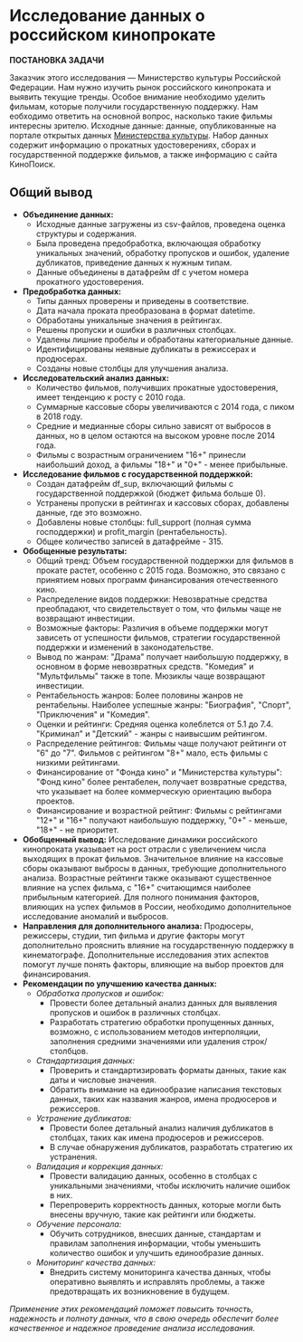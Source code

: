 # Исследование данных о российском кинопрокате

**ПОСТАНОВКА ЗАДАЧИ**

Заказчик этого исследования — Министерство культуры Российской Федерации. 
Нам нужно изучить рынок российского кинопроката и выявить текущие тренды. Особое внимание необходимо уделить фильмам, которые получили государственную поддержку. 
Нам еобходимо ответить на основной вопрос, насколько такие фильмы интересны зрителю. 
Исходные данные: данные, опубликованные на портале открытых данных [Министерства культуры](https://opendata.mkrf.ru/). Набор данных содержит информацию о прокатных удостоверениях, сборах и государственной поддержке фильмов, а также информацию с сайта КиноПоиск. 

## Общий вывод

- **Объединение данных:**
    - Исходные данные загружены из csv-файлов, проведена оценка структуры и содержания.
    - Была проведена предобработка, включающая обработку уникальных значений, обработку пропусков и ошибок, удаление дубликатов, приведение данных к нужным типам.
    - Данные объединены в датафрейм df с учетом номера прокатного удостоверения.
- **Предобработка данных:**
    - Типы данных проверены и приведены в соответствие.
    - Дата начала проката преобразована в формат datetime.
    - Обработаны уникальные значения в рейтингах.
    - Решены пропуски и ошибки в различных столбцах.
    - Удалены лишние пробелы и обработаны категориальные данные.
    - Идентифицированы неявные дубликаты в режиссерах и продюсерах.
    - Созданы новые столбцы для улучшения анализа.
- **Исследовательский анализ данных:**
    - Количество фильмов, получивших прокатные удостоверения, имеет тенденцию к росту с 2010 года.
    - Суммарные кассовые сборы увеличиваются с 2014 года, с пиком в 2018 году.
    - Средние и медианные сборы сильно зависят от выбросов в данных, но в целом остаются на высоком уровне после 2014 года.
    - Фильмы с возрастным ограничением "16+" принесли наибольший доход, а фильмы "18+" и "0+" - менее прибыльные.
- **Исследование фильмов с государственной поддержкой:**
    - Создан датафрейм df_sup, включающий фильмы с государственной поддержкой (бюджет фильма больше 0).
    - Устранены пропуски в рейтингах и кассовых сборах, добавлены данные, где это возможно.
    - Добавлены новые столбцы: full_support (полная сумма господдержки) и profit_margin (рентабельность).
    - Общее количество записей в датафрейме - 315.
- **Обобщенные результаты:**
    - Общий тренд: Объем государственной поддержки для фильмов в прокате растет, особенно с 2015 года. Возможно, это связано с принятием новых программ финансирования отечественного кино.
    - Распределение видов поддержки: Невозвратные средства преобладают, что свидетельствует о том, что фильмы чаще не возвращают инвестиции.
    - Возможные факторы: Различия в объеме поддержки могут зависеть от успешности фильмов, стратегии государственной поддержки и изменений в законодательстве.
    - Вывод по жанрам: "Драма" получает наибольшую поддержку, в основном в форме невозвратных средств. "Комедия" и "Мультфильмы" также в топе. Мюзиклы чаще возвращают инвестиции.
    - Рентабельность жанров: Более половины жанров не рентабельны. Наиболее успешные жанры: "Биография", "Спорт", "Приключения" и "Комедия".
    - Оценки и рейтинги: Средняя оценка колеблется от 5.1 до 7.4. "Криминал" и "Детский" - жанры с наивысшим рейтингом.
    - Распределение рейтингов: Фильмы чаще получают рейтинги от "6" до "7". Фильмов с рейтингом "8+" мало, есть фильмы с низкими рейтингами.
    - Финансирование от "Фонда кино" и "Министерства культуры": "Фонд кино" более рентабелен, получает возвратные средства, что указывает на более коммерческую ориентацию выбора проектов.
    - Финансирование и возрастной рейтинг: Фильмы с рейтингами "12+" и "16+" получают наибольшую поддержку, "0+" - меньше, "18+" - не приоритет.
- **Обобщенный вывод:**
Исследование динамики российского кинопроката указывает на рост отрасли с увеличением числа выходящих в прокат фильмов. Значительное влияние на кассовые сборы оказывают выбросы в данных, требующие дополнительного анализа. Возрастные рейтинги также оказывают существенное влияние на успех фильма, с "16+" считающимся наиболее прибыльным категорией. Для полного понимания факторов, влияющих на успех фильмов в России, необходимо дополнительное исследование аномалий и выбросов.
- **Направления для дополнительного анализа:**
Продюсеры, режиссеры, студии, тип фильма и другие факторы могут дополнительно прояснить влияние на государственную поддержку в кинематографе. Дополнительные исследования этих аспектов помогут лучше понять факторы, влияющие на выбор проектов для финансирования.
- **Рекомендации по улучшению качества данных:**
    - *Обработка пропусков и ошибок:*
        - Провести более детальный анализ данных для выявления пропусков и ошибок в различных столбцах.
        - Разработать стратегию обработки пропущенных данных, возможно, с использованием методов интерполяции, заполнения средними значениями или удаления строк/столбцов.
    - *Стандартизация данных:*
        - Проверить и стандартизировать форматы данных, такие как даты и числовые значения.
        - Обратить внимание на единообразие написания текстовых данных, таких как названия жанров, имена продюсеров и режиссеров.
    - *Устранение дубликатов:*
        - Провести более детальный анализ наличия дубликатов в столбцах, таких как имена продюсеров и режиссеров.
        - В случае обнаружения дубликатов, разработать стратегию их устранения.
    - *Валидация и коррекция данных:*
        - Провести валидацию данных, особенно в столбцах с уникальными значениями, чтобы исключить наличие ошибок в них.
        - Перепроверить корректность данных, которые могли быть внесены вручную, такие как рейтинги или бюджеты.
    - *Обучение персонала:*
        - Обучить сотрудников, внесших данные, стандартам и правилам заполнения информации, чтобы уменьшить количество ошибок и улучшить единообразие данных.
    - *Мониторинг качества данных:*
        - Внедрить систему мониторинга качества данных, чтобы оперативно выявлять и исправлять проблемы, а также предотвращать их возникновение в будущем.

*Применение этих рекомендаций поможет повысить точность, надежность и полноту данных, что в свою очередь обеспечит более качественное и надежное проведение анализа исследования.*
